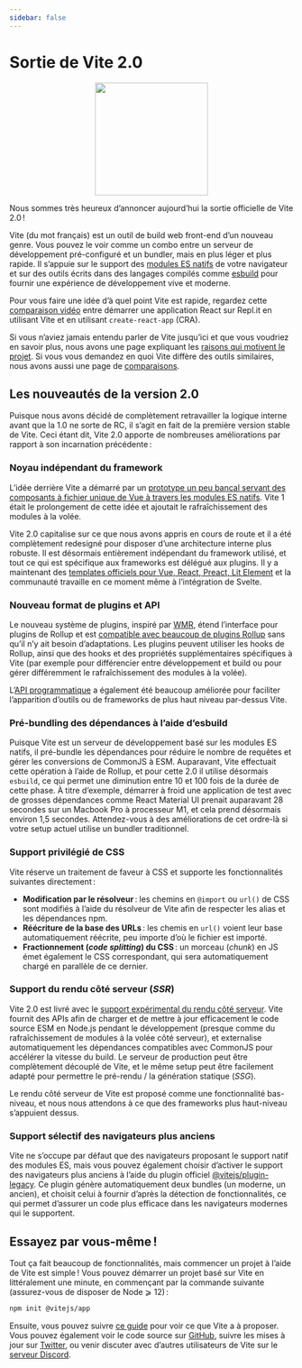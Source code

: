 ```yaml
---
sidebar: false
---
```


# Sortie de Vite 2.0

<p style="text-align:center">
  <img src="/logo.svg" style="height:200px">
</p>

Nous sommes très heureux d’annoncer aujourd’hui la sortie officielle de Vite 2.0 !

Vite (du mot français) est un outil de build web front-end d’un nouveau genre. Vous pouvez le voir comme un combo entre un serveur de développement pré-configuré et un bundler, mais en plus léger et plus rapide. Il s’appuie sur le support des [modules ES natifs](https://developer.mozilla.org/fr/docs/Web/JavaScript/Guide/Modules) de votre navigateur et sur des outils écrits dans des langages compilés comme [esbuild](https://esbuild.github.io/) pour fournir une expérience de développement vive et moderne.

Pour vous faire une idée d’à quel point Vite est rapide, regardez cette [comparaison vidéo](https://twitter.com/amasad/status/1355379680275128321) entre démarrer une application React sur Repl.it en utilisant Vite et en utilisant `create-react-app` (CRA).

Si vous n’aviez jamais entendu parler de Vite jusqu’ici et que vous voudriez en savoir plus, nous avons une page expliquant les [raisons qui motivent le projet](https://vitejs.dev/guide/why.html). Si vous vous demandez en quoi Vite diffère des outils similaires, nous avons aussi une page de [comparaisons](https://vitejs.dev/guide/comparisons.html).

## Les nouveautés de la version 2.0

Puisque nous avons décidé de complètement retravailler la logique interne avant que la 1.0 ne sorte de RC, il s’agit en fait de la première version stable de Vite. Ceci étant dit, Vite 2.0 apporte de nombreuses améliorations par rapport à son incarnation précédente :

### Noyau indépendant du framework

L’idée derrière Vite a démarré par un [prototype un peu bancal servant des composants à fichier unique de Vue à travers les modules ES natifs](https://github.com/vuejs/vue-dev-server). Vite 1 était le prolongement de cette idée et ajoutait le rafraîchissement des modules à la volée.

Vite 2.0 capitalise sur ce que nous avons appris en cours de route et il a été complètement redesigné pour disposer d’une architecture interne plus robuste. Il est désormais entièrement indépendant du framework utilisé, et tout ce qui est spécifique aux frameworks est délégué aux plugins. Il y a maintenant des [templates officiels pour Vue, React, Preact, Lit Element](https://github.com/vitejs/vite/tree/main/packages/create-vite) et la communauté travaille en ce moment même à l’intégration de Svelte.

### Nouveau format de plugins et API

Le nouveau système de plugins, inspiré par [WMR](https://github.com/preactjs/wmr), étend l’interface pour plugins de Rollup et est [compatible avec beaucoup de plugins Rollup](https://vite-rollup-plugins.patak.dev/) sans qu’il n’y ait besoin d’adaptations. Les plugins peuvent utiliser les hooks de Rollup, ainsi que des hooks et des propriétés supplémentaires spécifiques à Vite (par exemple pour différencier entre développement et build ou pour gérer différemment le rafraîchissement des modules à la volée).

L’[API programmatique](https://vitejs.dev/guide/api-javascript.html) a également été beaucoup améliorée pour faciliter l’apparition d’outils ou de frameworks de plus haut niveau par-dessus Vite.

### Pré-bundling des dépendances à l’aide d’esbuild

Puisque Vite est un serveur de développement basé sur les modules ES natifs, il pré-bundle les dépendances pour réduire le nombre de requêtes et gérer les conversions de CommonJS à ESM. Auparavant, Vite effectuait cette opération à l’aide de Rollup, et pour cette 2.0 il utilise désormais `esbuild`, ce qui permet une diminution entre 10 et 100 fois de la durée de cette phase. À titre d’exemple, démarrer à froid une application de test avec de grosses dépendances comme React Material UI prenait auparavant 28 secondes sur un Macbook Pro à processeur M1, et cela prend désormais environ 1,5 secondes. Attendez-vous à des améliorations de cet ordre-là si votre setup actuel utilise un bundler traditionnel.

### Support privilégié de CSS

Vite réserve un traitement de faveur à CSS et supporte les fonctionnalités suivantes directement :

- **Modification par le résolveur** : les chemins en `@import` ou `url()` de CSS sont modifiés à l’aide du résolveur de Vite afin de respecter les alias et les dépendances npm.
- **Réécriture de la base des URLs** : les chemis en `url()` voient leur base automatiquement réécrite, peu importe d’où le fichier est importé.
- **Fractionnement (_code splitting_) du CSS** : un morceau (_chunk_) en JS émet également le CSS correspondant, qui sera automatiquement chargé en parallèle de ce dernier.

### Support du rendu côté serveur (_SSR_)

Vite 2.0 est livré avec le [support expérimental du rendu côté serveur](https://vitejs.dev/guide/ssr.html). Vite fournit des APIs afin de charger et de mettre à jour efficacement le code source ESM en Node.js pendant le développement (presque comme du rafraîchissement de modules à la volée côté serveur), et externalise automatiquement les dépendances compatibles avec CommonJS pour accélérer la vitesse du build. Le serveur de production peut être complètement découplé de Vite, et le même setup peut être facilement adapté pour permettre le pré-rendu / la génération statique (_SSG_).

Le rendu côté serveur de Vite est proposé comme une fonctionnalité bas-niveau, et nous nous attendons à ce que des frameworks plus haut-niveau s’appuient dessus.

### Support sélectif des navigateurs plus anciens

Vite ne s’occupe par défaut que des navigateurs proposant le support natif des modules ES, mais vous pouvez également choisir d’activer le support des navigateurs plus anciens à l’aide du plugin officiel [@vitejs/plugin-legacy](https://github.com/vitejs/vite/tree/main/packages/plugin-legacy). Ce plugin génère automatiquement deux bundles (un moderne, un ancien), et choisit celui à fournir d’après la détection de fonctionnalités, ce qui permet d’assurer un code plus efficace dans les navigateurs modernes qui le supportent.

## Essayez par vous-même !

Tout ça fait beaucoup de fonctionnalités, mais commencer un projet à l’aide de Vite est simple ! Vous pouvez démarrer un projet basé sur Vite en littéralement une minute, en commençant par la commande suivante (assurez-vous de disposer de Node ⩾ 12) :

```bash
npm init @vitejs/app
```

Ensuite, vous pouvez suivre [ce guide](https://vitejs.dev/guide/) pour voir ce que Vite a à proposer. Vous pouvez également voir le code source sur [GitHub](https://github.com/vitejs/vite), suivre les mises à jour sur [Twitter](https://twitter.com/vite_js), ou venir discuter avec d’autres utilisateurs de Vite sur le [serveur Discord](http://chat.vitejs.dev/).
